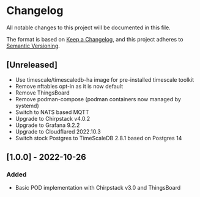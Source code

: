 # Changelog
All notable changes to this project will be documented in this file.

The format is based on [Keep a Changelog](https://keepachangelog.com/en/1.0.0/),
and this project adheres to [Semantic Versioning](https://semver.org/spec/v2.0.0.html).

## [Unreleased]
 - Use timescale/timescaledb-ha image for pre-installed timescale toolkit
 - Remove nftables opt-in as it is now default
 - Remove ThingsBoard
 - Remove podman-compose (podman containers now managed by systemd)
 - Switch to NATS based MQTT
 - Upgrade to Chirpstack v4.0.2
 - Upgrade to Grafana 9.2.2
 - Upgrade to Cloudflared 2022.10.3
 - Switch stock Postgres to TimeScaleDB 2.8.1 based on Postgres 14

## [1.0.0] - 2022-10-26
### Added
 - Basic POD implementation with Chirpstack v3.0 and ThingsBoard 
